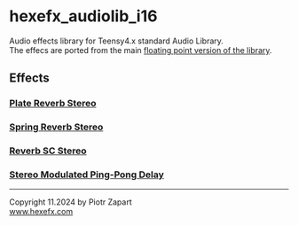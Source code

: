 # hexefx_audiolib_i16
Audio effects library for Teensy4.x standard Audio Library.  
The effecs are ported from the main [floating point version of the library](https://github.com/hexeguitar/hexefx_audiolib_F32 "hexefx_audiolib_F32").  

## Effects  

### [Plate Reverb Stereo](PlateReverbStereo.md "Plate Reverb Stereo") 
### [Spring Reverb Stereo](SpringReverb.md "Spring Reverb Stereo") 
### [Reverb SC Stereo](ReverbSC.md "Reverb SC Stereo") 
### [Stereo Modulated Ping-Pong Delay](DelayStereo.md "Stereo Modulated Ping-Pong Delay") 

---  
Copyright 11.2024 by Piotr Zapart  
www.hexefx.com

